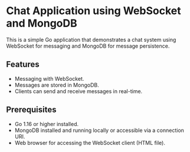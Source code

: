 # Chat Application using WebSocket and MongoDB

This is a simple Go application that demonstrates a chat system using WebSocket for messaging and MongoDB for message persistence.

## Features

- Messaging with WebSocket.
- Messages are stored in MongoDB.
- Clients can send and receive messages in real-time.

## Prerequisites

- Go 1.16 or higher installed.
- MongoDB installed and running locally or accessible via a connection URI.
- Web browser for accessing the WebSocket client (HTML file).
